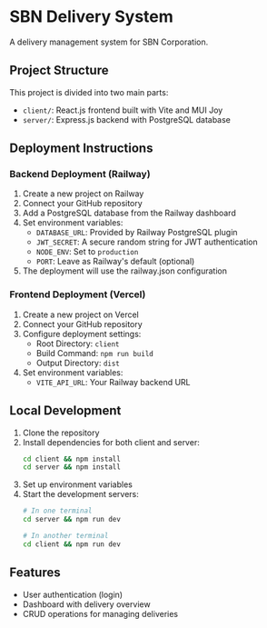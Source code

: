# SBN Delivery System

A delivery management system for SBN Corporation.

## Project Structure

This project is divided into two main parts:
- `client/`: React.js frontend built with Vite and MUI Joy
- `server/`: Express.js backend with PostgreSQL database

## Deployment Instructions

### Backend Deployment (Railway)

1. Create a new project on Railway
2. Connect your GitHub repository
3. Add a PostgreSQL database from the Railway dashboard
4. Set environment variables:
   - `DATABASE_URL`: Provided by Railway PostgreSQL plugin
   - `JWT_SECRET`: A secure random string for JWT authentication
   - `NODE_ENV`: Set to `production`
   - `PORT`: Leave as Railway's default (optional)
5. The deployment will use the railway.json configuration

### Frontend Deployment (Vercel)

1. Create a new project on Vercel
2. Connect your GitHub repository
3. Configure deployment settings:
   - Root Directory: `client`
   - Build Command: `npm run build`
   - Output Directory: `dist`
4. Set environment variables:
   - `VITE_API_URL`: Your Railway backend URL

## Local Development

1. Clone the repository
2. Install dependencies for both client and server:
   ```bash
   cd client && npm install
   cd server && npm install
   ```
3. Set up environment variables
4. Start the development servers:
   ```bash
   # In one terminal
   cd server && npm run dev
   
   # In another terminal
   cd client && npm run dev
   ```

## Features

- User authentication (login)
- Dashboard with delivery overview
- CRUD operations for managing deliveries 